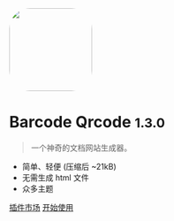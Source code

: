 <img width="150" style="border-radius:25%" src="https://p9-juejin.byteimg.com/tos-cn-i-k3u1fbpfcp/b4fdacffde654b5d8a7c2e7698b68b0c~tplv-k3u1fbpfcp-watermark.image">

# Barcode Qrcode <small>1.3.0</small>

> 一个神奇的文档网站生成器。

- 简单、轻便 (压缩后 ~21kB)
- 无需生成 html 文件
- 众多主题

[插件市场](https://docsify.js.org/#/zh-cn/cover)
[开始使用](https://docsify.js.org/#/zh-cn/cover)